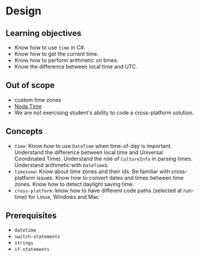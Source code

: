# Design

## Learning objectives

- Know how to use `time` in C#.
- Know how to get the current time.
- Know how to perform arithmetic on times.
- Know the difference between local time and UTC.

## Out of scope

- custom time zones
- [Noda Time][noda-time]
- We are not exercising student's ability to code a cross-platform solution.

## Concepts

- `time`: Know how to use `DateTime` when time-of-day is important. Understand the difference between local time and Universal Coordinated Time). Understand the role of `CultureInfo` in parsing times. Understand arithmetic with `DateTime`s.
- `timezone`: Know about time zones and their ids. Be familiar with cross-platform issues. Know how to convert dates and times between time zones. Know how to detect daylight saving time.
- `cross-platform`: know how to have different code paths (selected at run-time) for Linux, Windows and Mac

## Prerequisites

- `datetime`
- `switch-statements`
- `strings`
- `if-statements`

[noda-time]: https://nodatime.org/
